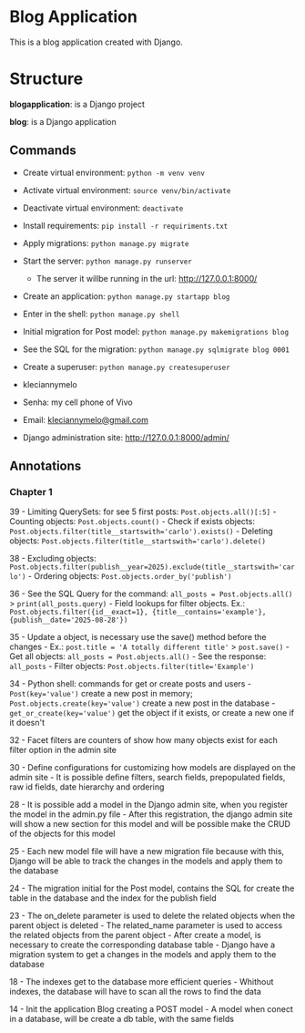 # Blog Application

This is a blog application created with Django.

# Structure

**blogapplication**: is a Django project

**blog**: is a Django application

## Commands


- Create virtual environment: `python -m venv venv`
- Activate virtual environment: `source venv/bin/activate`
- Deactivate virtual environment: `deactivate`
- Install requirements: `pip install -r requiriments.txt`
- Apply migrations: `python manage.py migrate`


- Start the server: `python manage.py runserver`
    - The server it willbe running in the url: http://127.0.0.1:8000/


- Create an application: `python manage.py startapp blog`


- Enter in the shell: `python manage.py shell`


- Initial migration for Post model: `python manage.py makemigrations blog`
- See the SQL for the migration: `python manage.py sqlmigrate blog 0001`


- Create a superuser: `python manage.py createsuperuser`
- kleciannymelo
- Senha: my cell phone of Vivo
- Email: kleciannymelo@gmail.com


- Django administration site: http://127.0.0.1:8000/admin/


## Annotations

### Chapter 1

39
    - Limiting QuerySets: for see 5 first posts: `Post.objects.all()[:5]`
    - Counting objects: `Post.objects.count()`
    - Check if exists objects: `Post.objects.filter(title__startswith='carlo').exists()`
    - Deleting objects: `Post.objects.filter(title__startswith='carlo').delete()`

38
    - Excluding objects: `Post.objects.filter(publish__year=2025).exclude(title__startswith='carlo')`
    - Ordering objects: `Post.objects.order_by('publish')`

36
    - See the SQL Query for the command: `all_posts = Post.objects.all()` > `print(all_posts.query)`
    - Field lookups for filter objects. Ex.: `Post.objects.filter({id__exact=1}, {title__contains='example'}, {publish__date='2025-08-28'})`

35
    - Update a object, is necessary use the save() method before the changes
    - Ex.: `post.title = 'A totally different title'` > `post.save()`
    - Get all objects: `all_posts = Post.objects.all()`
    - See the response: `all_posts`
    - Filter objects: `Post.objects.filter(title='Example')`

34
    - Python shell: commands for get or create posts and users
    - `Post(key='value')` create a new post in memory; `Post.objects.create(key='value')` create a new post in the database
    - `get_or_create(key='value')` get the object if it exists, or create a new one if it doesn't

32
    - Facet filters are counters of show how many objects exist for each filter option in the admin site

30
    - Define configurations for customizing how models are displayed on the admin site
    - It is possible define filters, search fields, prepopulated fields, raw id fields, date hierarchy and ordering

28
    - It is possible add a model in the Django admin site, when you register the model in the admin.py file
    - After this registration, the django admin site will show a new section for this model and will be possible make the CRUD of the objects for this model

25
    - Each new model file will have a new migration file because with this, Django will be able to track the changes in the models and apply them to the database

24
    - The migration initial for the Post model, contains the SQL for create the table in the database and the index for the publish field

23
    - The on_delete parameter is used to delete the related objects when the parent object is deleted
    - The related_name parameter is used to access the related objects from the parent object
    - After create a model, is necessary to create the corresponding database table
    - Django have a migration system to get a changes in the models and apply them to the database

18
    - The indexes get to the database more efficient queries
    - Whithout indexes, the database will have to scan all the rows to find the data

14
    - Init the application Blog creating a POST model
    - A model when conect in a database, will be create a db table, with the same fields
    